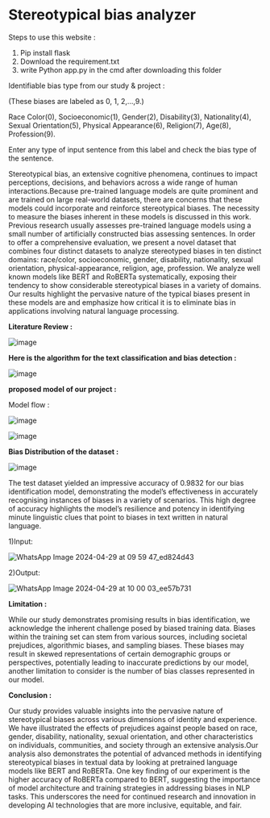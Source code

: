 # Stereotypical bias analyzer

Steps to use this website :

1) Pip install flask
2) Download the requirement.txt
3) write Python app.py in the cmd after downloading this folder

Identifiable bias type from our study & project :

(These biases are labeled as 0, 1, 2,...,9.)

Race Color(0),
Socioeconomic(1),
Gender(2),
Disability(3),
Nationality(4),
Sexual Orientation(5),
Physical Appearance(6),
Religion(7),
Age(8),
Profession(9).

Enter any type of input sentence from this label and check the bias type of the sentence.

Stereotypical bias, an extensive cognitive phenomena, continues to impact perceptions, decisions, and behaviors across a wide range of human interactions.Because pre-trained
language models are quite prominent and are trained on large real-world datasets, there are concerns that these models could incorporate and reinforce stereotypical biases. The necessity to measure the biases inherent in these models is discussed in this work. Previous research usually assesses pre-trained language models using a small number of artificially constructed bias assessing sentences. In order to offer a comprehensive evaluation, we present a novel dataset that combines four distinct datasets to analyze stereotyped biases in ten distinct domains: race/color, socioeconomic, gender, disability, nationality, sexual orientation, physical-appearance, religion, age, profession. We analyze well known models like BERT and RoBERTa systematically, exposing their tendency to show considerable stereotypical biases in a variety of domains. Our results highlight the pervasive nature of the typical biases present in these models are and emphasize how critical it is to eliminate bias in applications involving natural language processing.


**Literature Review :**

![image](https://github.com/neha13rana/Stereotypical-Bias-Analyzer/assets/121093178/6ef8b830-7645-4734-b5f0-f3082cee8d14)


**Here is the algorithm for the text classification and bias detection :**

![image](https://github.com/neha13rana/Stereotypical-Bias-Analyzer/assets/121093178/d0a78462-1f29-4bee-9956-eb7fa17c8a26)

**proposed model of our project :**

Model flow :

![image](https://github.com/neha13rana/Stereotypical-Bias-Analyzer/assets/121093178/a752692e-2b02-4576-9c93-77fe29844681)

![image](https://github.com/neha13rana/Stereotypical-Bias-Analyzer/assets/121093178/977074eb-9b3e-4ff2-ba15-ee78c9597c70)

**Bias Distribution of the dataset :**

![image](https://github.com/neha13rana/Stereotypical-Bias-Analyzer/assets/121093178/f1ab7c8a-0009-4095-82d5-5a3cb315b7f1)

The test dataset yielded an impressive accuracy of 0.9832
for our bias identification model, demonstrating the model’s
effectiveness in accurately recognising instances of biases in a
variety of scenarios. This high degree of accuracy highlights
the model’s resilience and potency in identifying minute
linguistic clues that point to biases in text written in natural
language. 

1)Input:

![WhatsApp Image 2024-04-29 at 09 59 47_ed824d43](https://github.com/neha13rana/Stereotypical-Bias-Analyzer/assets/121093178/6dc2d597-ba27-4044-b126-1e3e0787c3f8)

2)Output:

![WhatsApp Image 2024-04-29 at 10 00 03_ee57b731](https://github.com/neha13rana/Stereotypical-Bias-Analyzer/assets/121093178/74f2b060-e010-49fb-b7e5-67fc43b39768)

**Limitation :**

While our study demonstrates promising results in bias
identification, we acknowledge the inherent challenge posed
by biased training data. Biases within the training set can
stem from various sources, including societal prejudices, algorithmic biases, and sampling biases. These biases may result
in skewed representations of certain demographic groups or
perspectives, potentially leading to inaccurate predictions by
our model, another limitation to consider is the number of bias
classes represented in our model.

**Conclusion :**

Our study provides valuable insights into
the pervasive nature of stereotypical biases across various
dimensions of identity and experience. We have illustrated
the effects of prejudices against people based on race,
gender, disability, nationality, sexual orientation, and other
characteristics on individuals, communities, and society
through an extensive analysis.Our analysis also demonstrates
the potential of advanced methods in identifying stereotypical
biases in textual data by looking at pretrained language
models like BERT and RoBERTa. One key finding of our
experiment is the higher accuracy of RoBERTa compared to
BERT, suggesting the importance of model architecture and
training strategies in addressing biases in NLP tasks. This
underscores the need for continued research and innovation in
developing AI technologies that are more inclusive, equitable,
and fair.


